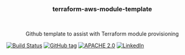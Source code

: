 <div align="center">
  <h3>terraform-aws-module-template</h3>
  <br>
  <p>Github template to assist with Terraform module provisioning</p>
</div>

[![Build Status][action-status-shield]][action-status-url]
[![GitHub tag][github-tag-shield]][github-tag-url]
[![APACHE 2.0][license-shield]][license-url]
[![LinkedIn][linkedin-shield]][linkedin-url]

<!-- BEGIN_TF_DOCS -->
<!-- END_TF_DOCS -->

<!-- MARKDOWN LINKS & IMAGES -->
<!-- https://www.markdownguide.org/basic-syntax/#reference-style-links -->
[action-status-shield]: https://github.com/hansohn/terraform-aws-module-template/actions/workflows/pre-commit.yml/badge.svg?style=for-the-badge
[action-status-url]: https://github.com/hansohn/terraform-aws-module-template/actions/workflows/pre-commit.yml
[github-tag-shield]: https://img.shields.io/github/tag/hansohn/terraform-aws-module-template.svg?style=for-the-badge
[github-tag-url]: https://GitHub.com/hansohn/terraform-aws-module-template/tags/
[license-shield]: https://img.shields.io/github/license/hansohn/terraform-aws-module-template.svg?style=for-the-badge
[license-url]: https://github.com/hansohn/terraform-aws-module-template/blob/master/LICENSE.txt
[linkedin-shield]: https://img.shields.io/badge/-LinkedIn-black.svg?style=for-the-badge&logo=linkedin&colorB=555
[linkedin-url]: https://linkedin.com/in/ryanhansohn
